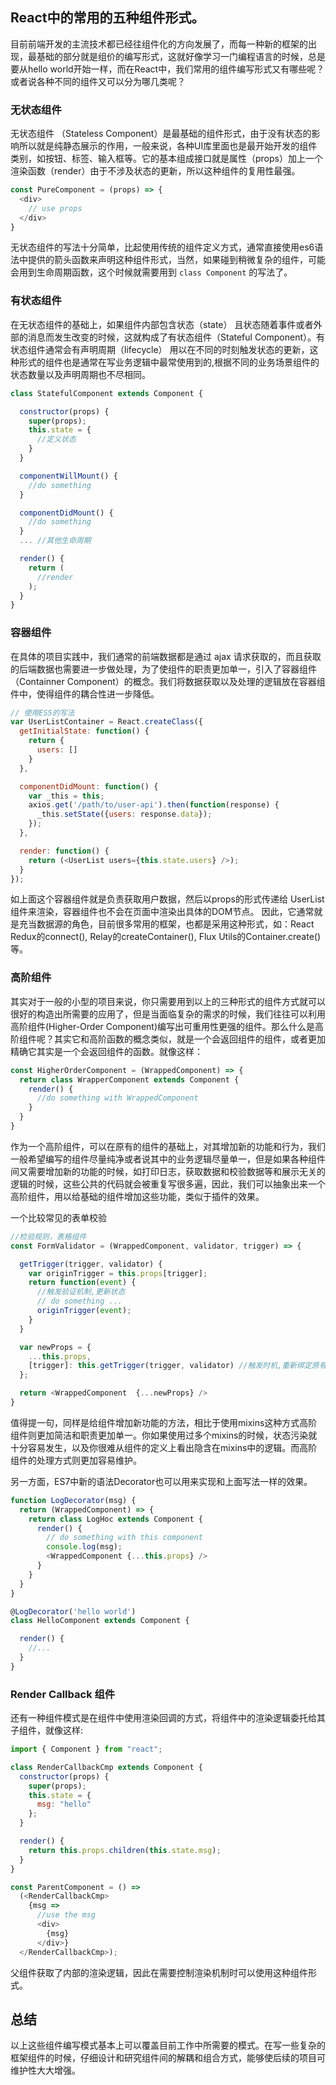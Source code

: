 ## React中的常用的五种组件形式。

目前前端开发的主流技术都已经往组件化的方向发展了，而每一种新的框架的出现，最基础的部分就是组价的编写形式，这就好像学习一门编程语言的时候，总是要从hello world开始一样，而在React中，我们常用的组件编写形式又有哪些呢？ 或者说各种不同的组件又可以分为哪几类呢？


### 无状态组件

无状态组件 （Stateless Component）是最基础的组件形式，由于没有状态的影响所以就是纯静态展示的作用，一般来说，各种UI库里面也是最开始开发的组件类别，如按钮、标签、输入框等。它的基本组成接口就是属性（props）加上一个渲染函数（render）由于不涉及状态的更新，所以这种组件的复用性最强。

```js
const PureComponent = (props) => {
  <div>
    // use props
  </div>
}
```

无状态组件的写法十分简单，比起使用传统的组件定义方式，通常直接使用es6语法中提供的箭头函数来声明这种组件形式，当然，如果碰到稍微复杂的组件，可能会用到生命周期函数，这个时候就需要用到 `class Component` 的写法了。


### 有状态组件
在无状态组件的基础上，如果组件内部包含状态（state） 且状态随着事件或者外部的消息而发生改变的时候，这就构成了有状态组件（Stateful Component）。有状态组件通常会有声明周期（lifecycle） 用以在不同的时刻触发状态的更新，这种形式的组件也是通常在写业务逻辑中最常使用到的,根据不同的业务场景组件的状态数量以及声明周期也不尽相同。

```js
class StatefulComponent extends Component {

  constructor(props) {
    super(props);
    this.state = {
      //定义状态
    }
  }

  componentWillMount() {
    //do something
  }

  componentDidMount() {
    //do something
  }
  ... //其他生命周期

  render() {
    return (
      //render
    );
  }
}
```

### 容器组件
在具体的项目实践中，我们通常的前端数据都是通过 ajax 请求获取的，而且获取的后端数据也需要进一步做处理，为了使组件的职责更加单一，引入了容器组件（Containner Component）的概念。我们将数据获取以及处理的逻辑放在容器组件中，使得组件的耦合性进一步降低。

```js
// 使用ES5的写法
var UserListContainer = React.createClass({
  getInitialState: function() {
    return {
      users: []
    }
  },

  componentDidMount: function() {
    var _this = this;
    axios.get('/path/to/user-api').then(function(response) {
      _this.setState({users: response.data});
    });
  },

  render: function() {
    return (<UserList users={this.state.users} />);
  }
});
```
如上面这个容器组件就是负责获取用户数据，然后以props的形式传递给 UserList组件来渲染，容器组件也不会在页面中渲染出具体的DOM节点。
因此，它通常就是充当数据源的角色，目前很多常用的框架，也都是采用这种形式，如：React Redux的connect(), Relay的createContainer(), Flux Utils的Container.create()等。

### 高阶组件

其实对于一般的小型的项目来说，你只需要用到以上的三种形式的组件方式就可以很好的构造出所需要的应用了，但是当面临复杂的需求的时候，我们往往可以利用高阶组件(Higher-Order Component)编写出可重用性更强的组件。那么什么是高阶组件呢？其实它和高阶函数的概念类似，就是一个会返回组件的组件，或者更加精确它其实是一个会返回组件的函数。就像这样：

```js
const HigherOrderComponent = (WrappedComponent) => {
  return class WrapperComponent extends Component {
    render() {
      //do something with WrappedComponent
    }
  }
}
```

作为一个高阶组件，可以在原有的组件的基础上，对其增加新的功能和行为，我们一般希望编写的组件尽量纯净或者说其中的业务逻辑尽量单一，但是如果各种组件间又需要增加新的功能的时候，如打印日志，获取数据和校验数据等和展示无关的逻辑的时候，这些公共的代码就会被重复写很多遍，因此，我们可以抽象出来一个高阶组件，用以给基础的组件增加这些功能，类似于插件的效果。

一个比较常见的表单校验

```js
//检验规则，表格组件
const FormValidator = (WrappedComponent, validator, trigger) => {

  getTrigger(trigger, validator) {
    var originTrigger = this.props[trigger];
    return function(event) {
      //触发验证机制,更新状态
      // do something ...
      originTrigger(event);
    }
  }

  var newProps = {
    ...this.props,
    [trigger]: this.getTrigger(trigger, validator) //触发时机,重新绑定原有触发机制
  };

  return <WrappedComponent  {...newProps} />
}
```

值得提一句，同样是给组件增加新功能的方法，相比于使用mixins这种方式高阶组件则更加简洁和职责更加单一。你如果使用过多个mixins的时候，状态污染就十分容易发生，以及你很难从组件的定义上看出隐含在mixins中的逻辑。而高阶组件的处理方式则更加容易维护。

另一方面，ES7中新的语法Decorator也可以用来实现和上面写法一样的效果。

```js
function LogDecorator(msg) {
  return (WrappedComponent) => {
    return class LogHoc extends Component {
      render() {
        // do something with this component
        console.log(msg);
        <WrappedComponent {...this.props} />
      }
    }
  }
}

@LogDecorator('hello world')
class HelloComponent extends Component {

  render() {
    //...
  }
}
```

### Render Callback 组件
还有一种组件模式是在组件中使用渲染回调的方式，将组件中的渲染逻辑委托给其子组件，就像这样:

```js
import { Component } from "react";

class RenderCallbackCmp extends Component {
  constructor(props) {
    super(props);
    this.state = {
      msg: "hello"
    };
  }

  render() {
    return this.props.children(this.state.msg);
  }
}

const ParentComponent = () =>
  (<RenderCallbackCmp>
    {msg =>
      //use the msg
      <div>
        {msg}
      </div>}
  </RenderCallbackCmp>);
```

父组件获取了内部的渲染逻辑，因此在需要控制渲染机制时可以使用这种组件形式。

## 总结
以上这些组件编写模式基本上可以覆盖目前工作中所需要的模式。在写一些复杂的框架组件的时候，仔细设计和研究组件间的解耦和组合方式，能够使后续的项目可维护性大大增强。
